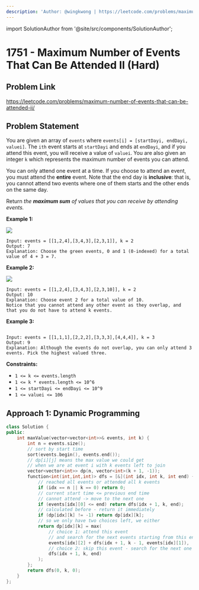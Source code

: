 ```yaml
---
description: 'Author: @wingkwong | https://leetcode.com/problems/maximum-number-of-events-that-can-be-attended-ii/'
---
```


import SolutionAuthor from '@site/src/components/SolutionAuthor';

# 1751 - Maximum Number of Events That Can Be Attended II (Hard)

## Problem Link

https://leetcode.com/problems/maximum-number-of-events-that-can-be-attended-ii/

## Problem Statement

You are given an array of `events` where `events[i] = [startDayi, endDayi, valuei]`. The `ith` event starts at `startDayi` and ends at `endDayi`, and if you attend this event, you will receive a value of `valuei`. You are also given an integer `k` which represents the maximum number of events you can attend.

You can only attend one event at a time. If you choose to attend an event, you must attend the **entire** event. Note that the end day is **inclusive**: that is, you cannot attend two events where one of them starts and the other ends on the same day.

Return _the **maximum sum** of values that you can receive by attending events._

**Example 1:**

![](https://assets.leetcode.com/uploads/2021/01/10/screenshot-2021-01-11-at-60048-pm.png)

```
Input: events = [[1,2,4],[3,4,3],[2,3,1]], k = 2
Output: 7
Explanation: Choose the green events, 0 and 1 (0-indexed) for a total value of 4 + 3 = 7.
```

**Example 2:**

![](https://assets.leetcode.com/uploads/2021/01/10/screenshot-2021-01-11-at-60150-pm.png)

```
Input: events = [[1,2,4],[3,4,3],[2,3,10]], k = 2
Output: 10
Explanation: Choose event 2 for a total value of 10.
Notice that you cannot attend any other event as they overlap, and that you do not have to attend k events.
```

**Example 3:**

<img src="https://assets.leetcode.com/uploads/2021/01/10/screenshot-2021-01-11-at-60703-pm.png" alt="" data-size="original"/>

```
Input: events = [[1,1,1],[2,2,2],[3,3,3],[4,4,4]], k = 3
Output: 9
Explanation: Although the events do not overlap, you can only attend 3 events. Pick the highest valued three.
```

**Constraints:**

* `1 <= k <= events.length`
* `1 <= k * events.length <= 10^6`
* `1 <= startDayi <= endDayi <= 10^9`
* `1 <= valuei <= 106`

## Approach 1: Dynamic Programming

<SolutionAuthor name="@wingkwong"/>

```cpp
class Solution {
public:
    int maxValue(vector<vector<int>>& events, int k) {
        int n = events.size();
        // sort by start time
        sort(events.begin(), events.end());
        // dp[i][j] means the max value we could get 
        // when we are at event i with k events left to join 
        vector<vector<int>> dp(n, vector<int>(k + 1, -1));
        function<int(int,int,int)> dfs = [&](int idx, int k, int end) {
            // reached all events or attended all k events
            if (idx == n || k == 0) return 0;
            // current start time <= previous end time
            // cannot attend -> move to the next one
            if (events[idx][0] <= end) return dfs(idx + 1, k, end);
            // calculated before - return it immediately
            if (dp[idx][k] != -1) return dp[idx][k];
            // so we only have two choices left, we either
            return dp[idx][k] = max(
                // choice 1: attend this event 
                // and search for the next events starting from this end time
                events[idx][2] + dfs(idx + 1, k - 1, events[idx][1]),
                // choice 2: skip this event - search for the next one
                dfs(idx + 1, k, end)
            );
        };
        return dfs(0, k, 0);
    }
};
```